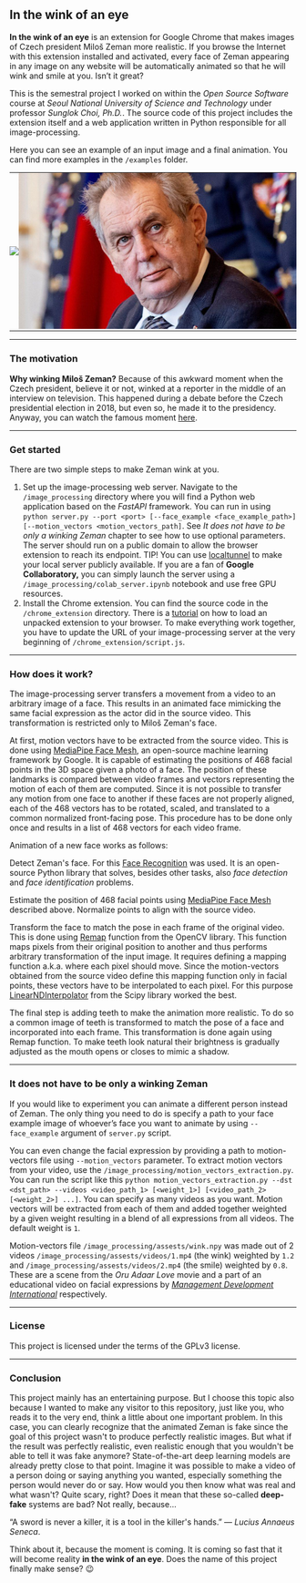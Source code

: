 ## In the wink of an eye

**In the wink of an eye** is an extension for Google Chrome that makes images of Czech president Miloš Zeman more realistic. If you browse the Internet with this extension installed and activated, every face of Zeman appearing in any image on any website will be automatically animated so that he will wink and smile at you. Isn’t it great?

This is the semestral project I worked on within the _Open Source Software_ course at _Seoul National University of Science and Technology_ under professor _Sunglok Choi, Ph.D._. The source code of this project includes the extension itself and a web application written in Python responsible for all image-processing.

Here you can see an example of an input image and a final animation. You can find more examples in the `/examples` folder.

<style>
table {
  border-spacing: 0px;
}
th, td {
  padding: 0px;
}
</style>

<table border=0>
  <tr>
    <td><img src="https://plus.rozhlas.cz/sites/default/files/styles/cro_16x9_tablet/public/images/b511ee7b9276eb0d403949cfca7abdc1.jpg"></td>
    <td><img src="examples/1.png"></td>
    
  </tr>
 </table>

--- 

### The motivation

**Why winking Miloš Zeman?** Because of this awkward moment when the Czech president, believe it or not, winked at a reporter in the middle of an interview on television. This happened during a debate before the Czech presidential election in 2018, but even so, he made it to the presidency. Anyway, you can watch the famous moment [here](https://c.tenor.com/yBB3Nfr-2psAAAAd/zeman-blinking.gif).

---

### Get started

There are two simple steps to make Zeman wink at you.

1.  Set up the image-processing web server. Navigate to the `/image_processing` directory where you will find a Python web application based on the _FastAPI_ framework. You can run in using `python server.py --port <port> [--face_example <face_example_path>] [--motion_vectors <motion_vectors_path]`. See _It does not have to be only a winking Zeman_ chapter to see how to use optional parameters. The server should run on a public domain to allow the browser extension to reach its endpoint. TIP! You can use [localtunnel](https://theboroer.github.io/localtunnel-www/) to make your local server publicly available. If you are a fan of **Google Collaboratory,** you can simply launch the server using a `/image_processing/colab_server.ipynb` notebook and use free GPU resources.
2.  Install the Chrome extension. You can find the source code in the `/chrome_extension` directory. There is a [tutorial](https://developer.chrome.com/docs/extensions/mv3/getstarted/development-basics/#load-unpacked) on how to load an unpacked extension to your browser. To make everything work together, you have to update the URL of your image-processing server at the very beginning of `/chrome_extension/script.js`.

---
### How does it work?

The image-processing server transfers a movement from a video to an arbitrary image of a face. This results in an animated face mimicking the same facial expression as the actor did in the source video. This transformation is restricted only to Miloš Zeman's face.

At first, motion vectors have to be extracted from the source video. This is done using [MediaPipe Face Mesh](https://google.github.io/mediapipe/solutions/face_mesh), an open-source machine learning framework by Google. It is capable of estimating the positions of 468 facial points in the 3D space given a photo of a face. The position of these landmarks is compared between video frames and vectors representing the motion of each of them are computed. Since it is not possible to transfer any motion from one face to another if these faces are not properly aligned, each of the 468 vectors has to be rotated, scaled, and translated to a common normalized front-facing pose. This procedure has to be done only once and results in a list of 468 vectors for each video frame.

Animation of a new face works as follows:

Detect Zeman's face. For this [Face Recognition](https://github.com/ageitgey/face_recognition) was used. It is an open-source Python library that solves, besides other tasks, also _face detection_ and _face identification_ problems.

Estimate the position of 468 facial points using [MediaPipe Face Mesh](https://google.github.io/mediapipe/solutions/face_mesh) described above. Normalize points to align with the source video.

Transform the face to match the pose in each frame of the original video. This is done using [Remap](https://docs.opencv.org/3.4/d1/da0/tutorial_remap.html) function from the OpenCV library. This function maps pixels from their original position to another and thus performs arbitrary transformation of the input image. It requires defining a mapping function a.k.a. where each pixel should move. Since the motion-vectors obtained from the source video define this mapping function only in facial points, these vectors have to be interpolated to each pixel. For this purpose [LinearNDInterpolator](https://docs.scipy.org/doc/scipy/reference/generated/scipy.interpolate.LinearNDInterpolator.html) from the Scipy library worked the best.

The final step is adding teeth to make the animation more realistic. To do so a common image of teeth is transformed to match the pose of a face and incorporated into each frame. This transformation is done again using Remap function. To make teeth look natural their brightness is gradually adjusted as the mouth opens or closes to mimic a shadow.

---

### It does not have to be only a winking Zeman

If you would like to experiment you can animate a different person instead of Zeman. The only thing you need to do is specify a path to your face example image of whoever’s face you want to animate by using `--face_example` argument of `server.py` script.

You can even change the facial expression by providing a path to motion-vectors file using `--motion_vectors` parameter. To extract motion vectors from your video, use the `/image_processing/motion_vectors_extraction.py`. You can run the script like this `python motion_vectors_extraction.py --dst <dst_path> --videos <video_path_1> [<weight_1>] [<video_path_2> [<weight_2>] ...]`. You can specify as many videos as you want. Motion vectors will be extracted from each of them and added together weighted by a given weight resulting in a blend of all expressions from all videos. The default weight is `1`.

Motion-vectors file `/image_processing/assests/wink.npy` was made out of 2 videos `/image_processing/assests/videos/1.mp4` (the wink) weighted by `1.2` and `/image_processing/assests/videos/2.mp4` (the smile) weighted by `0.8`. These are a scene from the _Oru Adaar Love_ movie and a part of an educational video on facial expressions by [_Management Development International_](https://www.mdi-training.com/) respectively. 

---

### License

This project is licensed under the terms of the GPLv3 license.

---

### Conclusion

This project mainly has an entertaining purpose. But I choose this topic also because I wanted to make any visitor to this repository, just like you, who reads it to the very end, think a little about one important problem. In this case, you can clearly recognize that the animated Zeman is fake since the goal of this project wasn't to produce perfectly realistic images. But what if the result was perfectly realistic, even realistic enough that you wouldn't be able to tell it was fake anymore? State-of-the-art deep learning models are already pretty close to that point. Imagine it was possible to make a video of a person doing or saying anything you wanted, especially something the person would never do or say. How would you then know what was real and what wasn't? Quite scary, right? Does it mean that these so-called **deep-fake** systems are bad? Not really, because…

“A sword is never a killer, it is a tool in the killer's hands.”    — _Lucius Annaeus Seneca_.

Think about it, because the moment is coming. It is coming so fast that it will become reality **in the wink of an eye**. Does the name of this project finally make sense? :wink:
